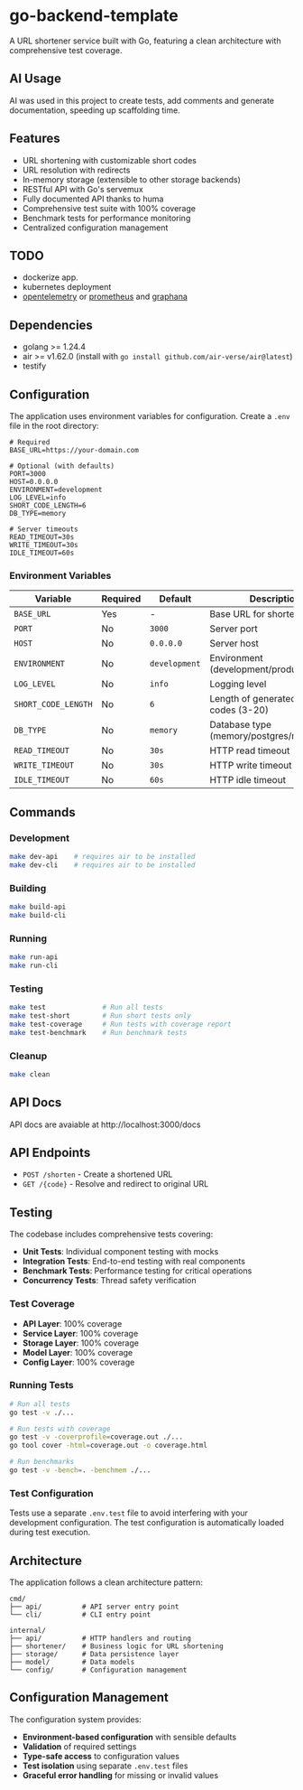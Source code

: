 # go-backend-template

A URL shortener service built with Go, featuring a clean architecture with comprehensive test coverage.

## AI Usage

AI was used in this project to create tests, add comments and generate documentation, speeding up scaffolding time.

## Features

- URL shortening with customizable short codes
- URL resolution with redirects
- In-memory storage (extensible to other storage backends)
- RESTful API with Go's servemux
- Fully documented API thanks to huma
- Comprehensive test suite with 100% coverage
- Benchmark tests for performance monitoring
- Centralized configuration management

## TODO

- dockerize app.
- kubernetes deployment
- [opentelemetry](https://opentelemetry.io/docs/languages/go/getting-started/) or [prometheus](https://prometheus.io/docs/guides/go-application/) and [graphana](https://grafana.com/docs/grafana-cloud/monitor-infrastructure/integrations/integration-reference/integration-golang/)

## Dependencies

- golang >= 1.24.4
- air >= v1.62.0 (install with `go install github.com/air-verse/air@latest`)
- testify

## Configuration

The application uses environment variables for configuration. Create a `.env` file in the root directory:

```env
# Required
BASE_URL=https://your-domain.com

# Optional (with defaults)
PORT=3000
HOST=0.0.0.0
ENVIRONMENT=development
LOG_LEVEL=info
SHORT_CODE_LENGTH=6
DB_TYPE=memory

# Server timeouts
READ_TIMEOUT=30s
WRITE_TIMEOUT=30s
IDLE_TIMEOUT=60s
```

### Environment Variables

| Variable | Required | Default | Description |
|----------|----------|---------|-------------|
| `BASE_URL` | Yes | - | Base URL for shortened links |
| `PORT` | No | `3000` | Server port |
| `HOST` | No | `0.0.0.0` | Server host |
| `ENVIRONMENT` | No | `development` | Environment (development/production/test) |
| `LOG_LEVEL` | No | `info` | Logging level |
| `SHORT_CODE_LENGTH` | No | `6` | Length of generated short codes (3-20) |
| `DB_TYPE` | No | `memory` | Database type (memory/postgres/redis) |
| `READ_TIMEOUT` | No | `30s` | HTTP read timeout |
| `WRITE_TIMEOUT` | No | `30s` | HTTP write timeout |
| `IDLE_TIMEOUT` | No | `60s` | HTTP idle timeout |

## Commands

### Development
```sh
make dev-api    # requires air to be installed
make dev-cli    # requires air to be installed
```

### Building
```sh
make build-api
make build-cli
```

### Running
```sh
make run-api
make run-cli
```

### Testing
```sh
make test              # Run all tests
make test-short        # Run short tests only
make test-coverage     # Run tests with coverage report
make test-benchmark    # Run benchmark tests
```

### Cleanup
```sh
make clean
```

## API Docs

API docs are avaiable at http://localhost:3000/docs

## API Endpoints

- `POST /shorten` - Create a shortened URL
- `GET /{code}` - Resolve and redirect to original URL

## Testing

The codebase includes comprehensive tests covering:

- **Unit Tests**: Individual component testing with mocks
- **Integration Tests**: End-to-end testing with real components
- **Benchmark Tests**: Performance testing for critical operations
- **Concurrency Tests**: Thread safety verification

### Test Coverage

- **API Layer**: 100% coverage
- **Service Layer**: 100% coverage  
- **Storage Layer**: 100% coverage
- **Model Layer**: 100% coverage
- **Config Layer**: 100% coverage

### Running Tests

```sh
# Run all tests
go test -v ./...

# Run tests with coverage
go test -v -coverprofile=coverage.out ./...
go tool cover -html=coverage.out -o coverage.html

# Run benchmarks
go test -v -bench=. -benchmem ./...
```

### Test Configuration

Tests use a separate `.env.test` file to avoid interfering with your development configuration. The test configuration is automatically loaded during test execution.

## Architecture

The application follows a clean architecture pattern:

```
cmd/
├── api/          # API server entry point
└── cli/          # CLI entry point

internal/
├── api/          # HTTP handlers and routing
├── shortener/    # Business logic for URL shortening
├── storage/      # Data persistence layer
├── model/        # Data models
└── config/       # Configuration management
```

## Configuration Management

The configuration system provides:

- **Environment-based configuration** with sensible defaults
- **Validation** of required settings
- **Type-safe access** to configuration values
- **Test isolation** using separate `.env.test` files
- **Graceful error handling** for missing or invalid values